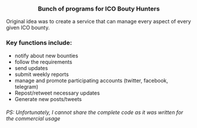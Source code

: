 ### <p align="center">Bunch of programs for ICO Bouty Hunters

Original idea was to create a service that can manage every aspect of every given ICO bounty.
### Key functions include: 
* notify about new bounties
* follow the requirements
* send updates
* submit weekly reports
* manage and promote participating accounts (twitter, facebook, telegram)
* Repost/retweet necessary updates
* Generate new posts/tweets
###### PS: Unfortunately, I cannot share the complete code as it was written for the commercial usage

